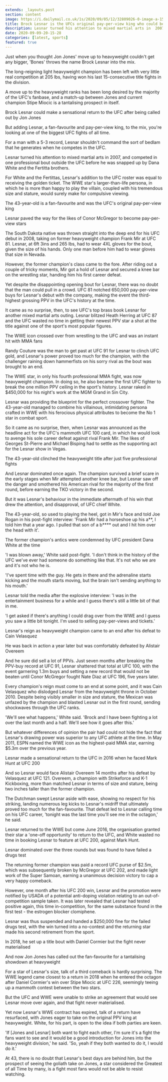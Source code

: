 ```yaml
---
extends: _layouts.post
section: content
image: https://i.dailymail.co.uk/1s/2020/09/05/12/32809026-0-image-a-15_1599306017151.jpg 
title: Brock Lesnar is the UFCs original pay-per-view king who could be set for a fight with Jon Jones 
description: Lesnar turned his attention to mixed martial arts in  2007, and competed in one professional bout outside the UFC before he was snapped up by Dana White and the Fertitta brothers. 
date: 2020-09-09-20-15-28 
categories: [latest, sports] 
featured: true 
--- 
```

Just when you thought Jon Jones' move up to heavyweight couldn't get any bigger, 'Bones' throws the name Brock Lesnar into the mix. 

The long-reigning light heavyweight champion has been left with very little real competition at 205 lbs, having won his last 15-consecutive title fights in the division. 

A move up to the heavyweight ranks has been long desired by the majority of the UFC's fanbase, and a match-up between Jones and current champion Stipe Miocic is a tantalising prospect in itself.

Brock Lesnar could make a sensational return to the UFC after being called out by Jon Jones

But adding Lesnar, a fan-favourite and pay-per-view king, to the mix, you're looking at one of the biggest UFC fights of all time. 

For a man with a 5-3 record, Lesnar shouldn't command the sort of bedlam that he generates when he competes in the UFC.  

Lesnar turned his attention to mixed martial arts in 2007, and competed in one professional bout outside the UFC before he was snapped up by Dana White and the Fertitta brothers.

For White and the Fertittas, Lesnar's addition to the UFC roster was equal to receiving the golden ticket. The WWE star's larger-than-life persona, in which he is more than happy to play the villain, coupled with his tremendous size and stature, would surely make for compulsive viewing.  

The 43-year-old is a fan-favourite and was the UFC's original pay-per-view king

Lesnar paved the way for the likes of Conor McGregor to become pay-per-view stars

The South Dakota native was thrown straight into the deep end for his UFC debut in 2008, taking on former heavyweight champion Frank Mir at UFC 81. Lesnar, at 6ft 3ins and 265 lbs, had to wear 4XL gloves for the bout, given the size of his hands. Only one man before him had to wear gloves that size in Nevada. 

However, the former champion's class came to the fore. After riding out a couple of tricky moments, Mir got a hold of Lesnar and secured a knee bar on the wrestling star, handing him his first career defeat. 

Yet despite the disappointing opening bout for Lesnar, there was no doubt that the man could pull in a crowd. UFC 81 notched 650,000 pay-per-view buys for Lesnar's debut with the company, making the event the third-highest grossing PPV in the UFC's history at the time.  

It came as no surprise, then, to see UFC's top brass book Lesnar for another mixed martial arts outing. Lesnar blitzed Heath Herring at UFC 87 and the UFC wasted no time in getting their newest PPV star a shot at the title against one of the sport's most popular figures.

The WWE icon crossed over from wrestling to the UFC and was an instant hit with MMA fans

Randy Couture was the man to get past at UFC 91 for Lesnar to clinch UFC gold, and Lesnar's power proved too much for the champion, with the challenger raining down hammerfists on his sorry rival as the bout was brought to an end.

The WWE star, in only his fourth professional MMA fight, was now heavyweight champion. In doing so, he also became the first UFC fighter to break the one million PPV ceiling in the sport's history. Lesnar raked in $450,000 for his night's work at the MGM Grand in Sin City. 

Lesnar was providing the blueprint for the perfect crossover fighter. The 43-year-old managed to combine his villainous, intimidating persona crafted in WWE with his ferocious physical attributes to become the No 1 star in combat sport.

So it came as no surprise, then, when Lesnar was announced as the headline act for the UFC's mammoth UFC 100 card, in which he would look to avenge his sole career defeat against rival Frank Mir. The likes of Georges St-Pierre and Michael Bisping had to settle as the supporting act for the Lesnar show in Vegas. 

The 43-year-old clinched the heavyweight title after just five professional fights

And Lesnar dominated once again. The champion survived a brief scare in the early stages when Mir attempted another knee bar, but Lesnar saw off the danger and smothered his American rival for the majority of the first round, before earning the TKO victory in the second. 

But it was Lesnar's behaviour in the immediate aftermath of his win that drew the attention, and disapproval, of UFC chief White. 

The 43-year-old, so used to playing the heel, got in Mir's face and told Joe Rogan in his post-fight interview: 'Frank Mir had a horseshoe up his a**, I told him that a year ago. I pulled that son of a b**** out and I hit him over the head with it'. 

The former champion's antics were condemned by UFC president Dana White at the time

'I was blown away,' White said post-fight. 'I don't think in the history of the UFC we've ever had someone do something like that. It's not who we are and it's not who he is. 

'I've spent time with the guy. He gets in there and the adrenaline starts kicking and the mouth starts moving, but the brain isn't sending anything to his mouth.' 

Lesnar told the media after the explosive interview: 'I was in the entertainment business for a while and I guess there's still a little bit of that in me. 

'I get asked if there's anything I could drag over from the WWE and I guess you saw a little bit tonight. I'm used to selling pay-per-views and tickets.' 

Lesnar's reign as heavyweight champion came to an end after his defeat to Cain Velasquez

He was back in action a year later but was comfortably defeated by Alistair Overeem

And he sure did sell a lot of PPVs. Just seven months after breaking the PPV-buy record at UFC 91, Lesnar shattered that total at UFC 100, with the event garnering 1.3m buys and setting a new record that would not be beaten until Conor McGregor fought Nate Diaz at UFC 196, five years later.  

Every champion's reign must come to an end at some point, and it was Cain Velasquez who dislodged Lesnar from the heavyweight throne in October 2010. Despite being visibly smaller in size and stature, the Mexican was unfazed by the champion and blasted Lesnar out in the first round, sending shockwaves through the UFC ranks.  

'We'll see what happens,' White said. 'Brock and I have been fighting a lot over the last month and a half. We'll see how it goes after this.'

But whatever differences of opinion the pair had could not hide the fact that Lesnar's drawing power was superior to any UFC athlete at the time. In May 2011, ESPN named the WWE icon as the highest-paid MMA star, earning $5.3m over the previous year.

Lesnar made a sensational return to the UFC in 2016 when he faced Mark Hunt at UFC 200

And so Lesnar would face Alistair Overeem 14 months after his defeat by Velasquez at UFC 121. Overeem, a champion with Strikeforce and K-1 Kickboxing, more than matched Lesnar in terms of size and stature, being two inches taller than the former champion.

The Dutchman swept Lesnar aside with ease, showing no respect for his striking, landing numerous leg kicks to Lesnar's midriff that ultimately proved too much for the fan-favourite. That defeat led to Lesnar calling time on his UFC career, 'tonight was the last time you'll see me in the octagon,' he said.

Lesnar returned to the WWE but come June 2016, the organisation granted their star a 'one-off opportunity' to return to the UFC, and White wasted no time in booking Lesnar to feature at UFC 200, against Mark Hunt. 

Lesnar dominated over the three rounds but was found to have failed a drugs test

The returning former champion was paid a record UFC purse of $2.5m, which was subsequently broken by McGregor at UFC 202, and made light work of the Super Samoan, earning a unanimous decision victory to cap a very happy comeback. 

However, one month after his UFC 200 win, Lesnar and the promotion were notified by USADA of a potential anti-doping violation relating to an out-of-competition sample taken. It was later revealed that Lesnar had tested positive again, this time in-competition, for the same substance found in the first test - the estrogen blocker clomiphene. 

Lesnar was thus suspended and handed a $250,000 fine for the failed drugs test, with the win turned into a no-contest and the returning star made his second retirement from the sport. 

In 2018, he set up a title bout with Daniel Cormier but the fight never materialised 

And now Jon Jones has called out the fan-favourite for a tantalising showdown at heavyweight

For a star of Lesnar's size, talk of a third comeback is hardly surprising. The WWE legend came closest to a return in 2018 when he entered the octagon after Daniel Cormier's win over Stipe Miocic at UFC 226, seemingly teeing up a mammoth contest between the two stars.

But the UFC and WWE were unable to strike an agreement that would see Lesnar move over again, and that fight never materialised. 

Yet now Lesnar's WWE contract has expired, talk of a return have resurfaced, with Jones eager to take on the original PPV king at heavyweight. White, for his part, is open to the idea if both parties are keen.

'If [Jones and Lesnar] both want to fight each other, I'm sure it's a fight the fans want to see and it would be a good introduction for Jones into the heavyweight division,' he said. 'So, yeah if they both wanted to do it, I would do it.' 

At 43, there is no doubt that Lesnar's best days are behind him, but the prospect of seeing the goliath take on Jones, a star considered the Greatest of all Time by many, is a fight most fans would not be able to resist watching.           

